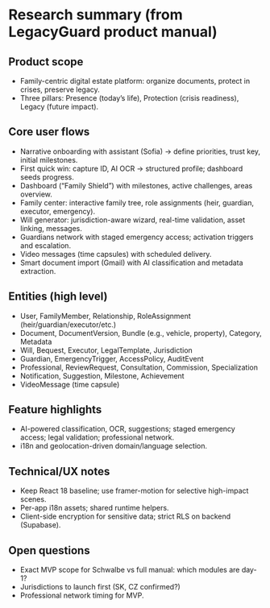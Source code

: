 # Research summary (from LegacyGuard product manual)

## Product scope

- Family-centric digital estate platform: organize documents, protect in crises, preserve legacy.
- Three pillars: Presence (today’s life), Protection (crisis readiness), Legacy (future impact).

## Core user flows

- Narrative onboarding with assistant (Sofia) → define priorities, trust key, initial milestones.
- First quick win: capture ID, AI OCR → structured profile; dashboard seeds progress.
- Dashboard (“Family Shield”) with milestones, active challenges, areas overview.
- Family center: interactive family tree, role assignments (heir, guardian, executor, emergency).
- Will generator: jurisdiction-aware wizard, real-time validation, asset linking, messages.
- Guardians network with staged emergency access; activation triggers and escalation.
- Video messages (time capsules) with scheduled delivery.
- Smart document import (Gmail) with AI classification and metadata extraction.

## Entities (high level)

- User, FamilyMember, Relationship, RoleAssignment (heir/guardian/executor/etc.)
- Document, DocumentVersion, Bundle (e.g., vehicle, property), Category, Metadata
- Will, Bequest, Executor, LegalTemplate, Jurisdiction
- Guardian, EmergencyTrigger, AccessPolicy, AuditEvent
- Professional, ReviewRequest, Consultation, Commission, Specialization
- Notification, Suggestion, Milestone, Achievement
- VideoMessage (time capsule)

## Feature highlights

- AI-powered classification, OCR, suggestions; staged emergency access; legal validation; professional network.
- i18n and geolocation-driven domain/language selection.

## Technical/UX notes

- Keep React 18 baseline; use framer-motion for selective high-impact scenes.
- Per-app i18n assets; shared runtime helpers.
- Client-side encryption for sensitive data; strict RLS on backend (Supabase).

## Open questions

- Exact MVP scope for Schwalbe vs full manual: which modules are day-1?
- Jurisdictions to launch first (SK, CZ confirmed?)
- Professional network timing for MVP.
